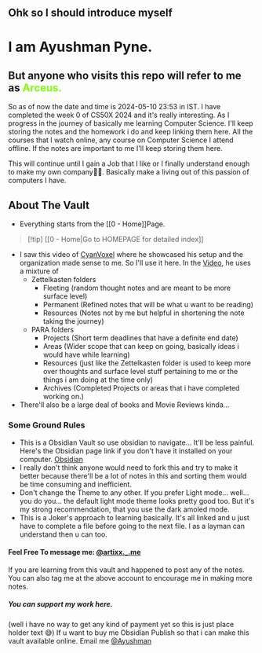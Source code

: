 ## Ohk so I should introduce myself 
# I am Ayushman Pyne. 
## But anyone who visits this repo will refer to me as <span style = "color:Chartreuse">Arceus.</span>

So as of now the date and time is 2024-05-10 23:53 in IST. 
I have completed the week 0 of CS50X 2024 and it's really interesting. As I progress in the journey of basically me learning Computer Science. I'll keep storing the notes and the homework i do and keep linking them here. All the courses that I watch online, any course on Computer Science I attend offline. If the notes are important to me I'll keep storing them here.

This will continue until I gain a Job that I like or I finally understand enough to make my own company🤞🏻. Basically make a living out of this passion of computers I have.

## About The Vault
- Everything starts from the [[0 - Home]]Page.
>[!tip] [[0 - Home|Go to HOMEPAGE for detailed index]]

- I saw this video of [CyanVoxel](https://www.youtube.com/@cyanvoxel) where he showcased his setup and the organization made sense to me. So I'll use it here. In the [Video](https://www.youtube.com/watch?v=rAkerV8rlow), he uses a mixture of 
	- Zettelkasten folders 
		- Fleeting (random thought notes and are meant to be more surface level)
		- Permanent (Refined notes that will be what u want to be reading)
		- Resources (Notes not by me but helpful in shortening the note taking the journey)
	- PARA folders
		- Projects (Short term deadlines that have a definite end date)
		- Areas (Wider scope that can keep on going, basically ideas i would have while learning)
		- Resources (just like the Zettelkasten folder is used to keep more over thoughts and surface level stuff pertaining to me or the things i am doing at the time only)
		- Archives (Completed Projects or areas that i have completed working on.)
- There'll also be a large deal of books and Movie Reviews kinda...


### Some Ground Rules
- This is a Obsidian Vault so use obsidian to navigate... It'll be less painful.
	Here's the Obsidian page link if you don't have it installed on your computer.	[Obsidian](https://obsidian.md/)
- I really don't think anyone would need to fork this and try to make it better because there'll be a lot of notes in this and sorting them would be time consuming and inefficient.
- Don't change the Theme to any other. If you prefer Light mode... well... you do you... the default light mode theme looks pretty good too. But it's my strong recommendation, that you use the dark amoled mode.
- This is a Joker's approach to learning basically. It's all linked and u just have to complete a file before going to the next file. I as a layman can understand then u can too.


#### Feel Free To message me: [@artixx._.me](https://www.instagram.com/artixx._.me/)
If you are learning from this vault and happened to post any of the notes. You can also tag me at the above account to encourage me in making more notes. 

##### You can support my work here.
(well i have no way to get any kind of payment yet so this is just place holder text 😅)
If u want to buy me Obsidian Publish so that i can make this vault available online. Email me [@Ayushman](mailto:arceus.z2xy@gmail.com?cc=ayushman.pyne@gmail.com&subject=You%20Wanna%20Buy%20me%20Obsidian)

